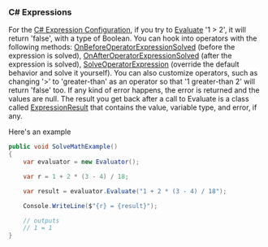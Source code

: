 ### C# Expressions
For the [C# Expression Configuration](../api/HL7Tools.CSharpExpressionConfiguration.html), if you try to [Evaluate](../api/HL7Tools.Evaluator.html#HL7Tools_Evaluator_Evaluate_System_String_) '1 > 2', it will return 'false', with a type of Boolean. You can hook into operators with the following methods: [OnBeforeOperatorExpressionSolved](../api/HL7Tools.ExpressionConfigurationOperator.html#HL7Tools_ExpressionConfigurationOperator_OnBeforeOperatorExpressionSolved) (before the expression is solved), [OnAfterOperatorExpressionSolved](../api/HL7Tools.ExpressionConfigurationOperator.html#HL7Tools_ExpressionConfigurationOperator_OnAfterOperatorExpressionSolved) (after the expression is solved), [SolveOperatorExpression](../api/HL7Tools.ExpressionConfigurationOperator.html#HL7Tools_ExpressionConfigurationOperator_SolveOperatorExpression) (override the default behavior and solve it yourself). You can also customize operators, such as changing '>' to 'greater-than' as an operator so that '1 greater-than 2' will return 'false' too. If any kind of error happens, the error is returned and the values are null. The result you get back after a call to Evaluate is a class called [ExpressionResult](../api/HL7Tools.ExpressionResult.html) that contains the value, variable type, and error, if any.

Here's an example

```csharp
public void SolveMathExample()
{
    var evaluator = new Evaluator();

    var r = 1 + 2 * (3 - 4) / 18;

    var result = evaluator.Evaluate("1 + 2 * (3 - 4) / 18");

    Console.WriteLine($"{r} = {result}");

    // outputs
    // 1 = 1
}
```